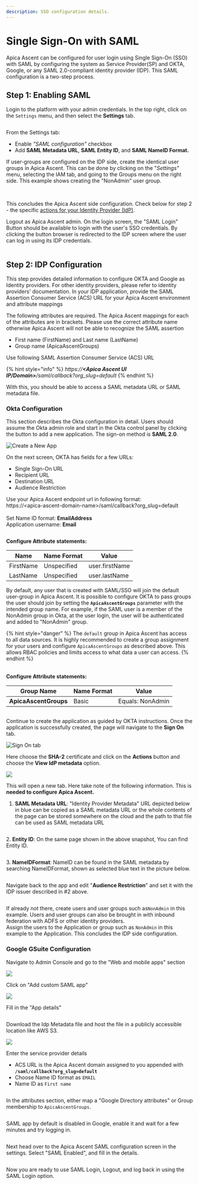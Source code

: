 ```yaml
---
description: SSO configuration details.
---
```


# Single Sign-On with SAML

Apica Ascent can be configured for user login using Single Sign-On (SSO) with SAML by configuring the system as Service Provider(SP) and OKTA, Google, or any SAML 2.0-compliant identity provider (IDP). This SAML configuration is a two-step process.

## Step 1: Enabling SAML

Login to the platform with your admin credentials. In the top right, click on the `Settings` menu, and then select the **Settings** tab.&#x20;

<figure><img src="../.gitbook/assets/Screenshot 2025-08-27 at 3.50.46 PM.png" alt=""><figcaption></figcaption></figure>

From the Settings tab:

* Enable _"SAML configuration"_ checkbox
* Add **SAML Metadata URL**, **SAML Entity ID**, and **SAML NameID Format.**

If user-groups are configured on the IDP side, create the identical user groups in Apica Ascent. This can be done by clicking on the "_Settings"_ menu, selecting the IAM tab, and going to the Groups menu on the right side. This example shows creating the "NonAdmin" user group.

<figure><img src="../.gitbook/assets/Screenshot 2025-08-27 at 4.05.18 PM.png" alt=""><figcaption></figcaption></figure>

\
This concludes the Apica Ascent side configuration. Check below for step 2 - the specific [actions for your Identity Provider (IdP)](single-sign-on-configuration.md#step-2-idp-configuration).

Logout as Apica Ascent admin. On the login screen, the "SAML Login" Button should be available to login with the user's SSO credentials. By clicking the button browser is redirected to the IDP screen where the user can log in using its IDP credentials.

<figure><img src="../.gitbook/assets/Screenshot 2025-08-27 at 4.11.48 PM.png" alt=""><figcaption></figcaption></figure>

## Step 2: IDP Configuration

This step provides detailed information to configure OKTA and Google as Identity providers. For other identity providers, please refer to identity providers' documentation. In your IDP application, provide the SAML Assertion Consumer Service (ACS) URL for your Apica Ascent environment and attribute mappings

The following attributes are required. The Apica Ascent mappings for each of the attributes are in brackets. Please use the correct attribute name otherwise Apica Ascent will not be able to recognize the SAML assertion

* First name (FirstName) and Last name (LastName)
* Group name (ApicaAscentGroups)

Use following SAML Assertion Consumer Service (ACS) URL

{% hint style="info" %}
_https://**\<Apica Ascent UI IP/Domain>**/saml/callback?org\_slug=default_
{% endhint %}

With this, you should be able to access a SAML metadata URL or SAML metadata file.

### Okta Configuration

This section describes the Okta configuration in detail. Users should assume the Okta admin role and start in the Okta control panel by clicking the button to add a new application. The sign-on method is **SAML 2.0**.

![Create a New App](../.gitbook/assets/saml-4.png)

On the next screen, OKTA has fields for a few URLs:

* Single Sign-On URL
* Recipient URL
* Destination URL
* Audience Restriction

Use your Apica Ascent endpoint url in following format:\
https://\<apica-ascent-domain-name>/saml/callback?org\_slug=default\
\
Set Name ID format: **EmailAddress**\
Application username: **Email**

<figure><img src="../.gitbook/assets/image (583).png" alt=""><figcaption></figcaption></figure>

**Configure Attribute statements:**

| **Name**  | **Name Format** | **Value**      |
| --------- | --------------- | -------------- |
| FirstName | Unspecified     | user.firstName |
| LastName  | Unspecified     | user.lastName  |

By default, any user that is created with SAML/SSO will join the default user-group in Apica Ascent. It is possible to configure OKTA to pass groups the user should join by setting the **`ApicaAscentGroups`** parameter with the intended group name. For example, if the SAML user is a member of the NonAdmin group in Okta, at the user login, the user will be authenticated and added to "NonAdmin" group.

{% hint style="danger" %}
The `default` group in Apica Ascent has access to all data sources. It is highly recommended to create a group assignment for your users and configure `ApicaAscentGroups` as described above. This allows RBAC policies and limits access to what data a user can access.
{% endhint %}

\
**Configure Attribute statements:**

| **Group Name**        | **Name Format** | **Value**        |
| --------------------- | --------------- | ---------------- |
| **ApicaAscentGroups** | Basic           | Equals: NonAdmin |

<figure><img src="../.gitbook/assets/image (584).png" alt=""><figcaption></figcaption></figure>

Continue to create the application as guided by OKTA instructions. Once the application is successfully created, the page will navigate to the **Sign On** tab.

![Sign On tab](../.gitbook/assets/saml-7.png)

Here choose the **SHA-2** certificate and click on the **Actions** button and choose the **View IdP metadata** option.

![](../.gitbook/assets/saml-8.png)

This will open a new tab. Here take note of the following information. This is **needed to configure Apica Ascent.**

1. **SAML Metadata URL**: "Identity Provider Metadata" URL depicted below in blue can be copied as a SAML metadata URL or the whole contents of the page can be stored somewhere on the cloud and the path to that file can be used as SAML metadata URL

<figure><img src="../.gitbook/assets/image (585).png" alt=""><figcaption></figcaption></figure>

2\. **Entity ID**: On the same page shown in the above snapshot, You can find Entity ID.

<figure><img src="../.gitbook/assets/image (586).png" alt=""><figcaption></figcaption></figure>

3\. **NameIDFormat**: NameID can be found in the SAML metadata by searching NameIDFormat, shown as selected blue text in the picture below.

<figure><img src="../.gitbook/assets/image (587).png" alt=""><figcaption></figcaption></figure>

Navigate back to the app and edit "**Audience Restriction**" and set it with the IDP issuer described in #2 above.

<figure><img src="../.gitbook/assets/image (588).png" alt=""><figcaption></figcaption></figure>

If already not there, create users and user groups such as`NonAdmin` in this example. Users and user groups can also be brought in with inbound federation with ADFS or other identity providers.\
Assign the users to the Application or group such as `NonAdmin` in this example to the Application. This concludes the IDP side configuration.

### Google GSuite Configuration

Navigate to Admin Console and go to the "Web and mobile apps" section

![](<../.gitbook/assets/image (101) (1).png>)

Click on "Add custom SAML app"

![](<../.gitbook/assets/image (88) (1).png>)

Fill in the "App details"

<figure><img src="../.gitbook/assets/image (589).png" alt=""><figcaption></figcaption></figure>

Download the Idp Metadata file and host the file in a publicly accessible location like AWS S3.

![](../.gitbook/assets/saml.png)

Enter the service provider details

* ACS URL is the Apica Ascent domain assigned to you appended with **`/saml/callback?org_slug=default`**
* Choose Name ID format as `EMAIL`
* Name ID as `First name`

<figure><img src="../.gitbook/assets/image (590).png" alt=""><figcaption></figcaption></figure>

In the attributes section, either map a "Google Directory attributes" or Group membership to `ApicaAscentGroups`.

<figure><img src="../.gitbook/assets/image (591).png" alt=""><figcaption></figcaption></figure>

SAML app by default is disabled in Google, enable it and wait for a few minutes and try logging in.

<figure><img src="../.gitbook/assets/image (592).png" alt=""><figcaption></figcaption></figure>

Next head over to the Apica Ascent SAML configuration screen in the settings. Select "SAML Enabled", and fill in the details.

<figure><img src="../.gitbook/assets/image (593).png" alt=""><figcaption></figcaption></figure>

Now you are ready to use SAML Login, Logout, and log back in using the SAML Login option.
